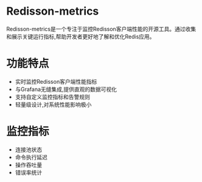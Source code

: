 # Redisson-metrics

Redisson-metrics是一个专注于监控Redisson客户端性能的开源工具。通过收集和展示关键运行指标,帮助开发者更好地了解和优化Redis应用。

# 功能特点
- 实时监控Redisson客户端性能指标
- 与Grafana无缝集成,提供直观的数据可视化
- 支持自定义监控指标和告警规则
- 轻量级设计,对系统性能影响极小

# 监控指标

- 连接池状态
- 命令执行延迟
- 操作吞吐量
- 错误率统计